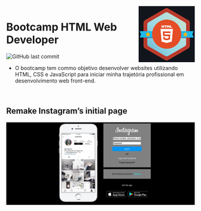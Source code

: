 <img src="icon.png" align="right" />

# Bootcamp HTML Web Developer

![GitHub last commit](https://img.shields.io/github/last-commit/AltherLago/Bootcamp-HTML-Web-Developer)

- O bootcamp tem commo objetivo desenvolver websites utilizando HTML, CSS e JavaScript para iniciar minha trajetória profissional em desenvolvimento web front-end.

<br>

## Remake Instagram’s initial page

<img title="picture Instagram’s initial page" alt="Instagram´s initial page" src="/remake-initial-page-insta/remake.png">
